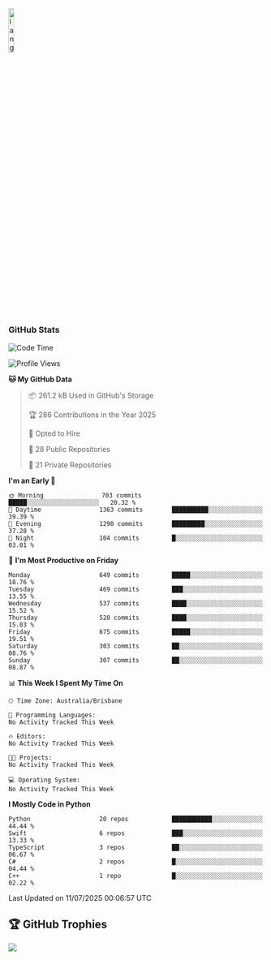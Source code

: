 <p align="left"><img width=15%" src="https://github.com/alansmathew/alansmathew/raw/master/lang.gif" alt="lang image here" /></p>

# <h3 align="left">GitHub Stats</h3>

<!--START_SECTION:waka-->
![Code Time](http://img.shields.io/badge/Code%20Time-591%20hrs%2026%20mins-blue)

![Profile Views](http://img.shields.io/badge/Profile%20Views-1-blue)

**🐱 My GitHub Data** 

> 📦 261.2 kB Used in GitHub's Storage 
 > 
> 🏆 286 Contributions in the Year 2025
 > 
> 💼 Opted to Hire
 > 
> 📜 28 Public Repositories 
 > 
> 🔑 21 Private Repositories 
 > 
**I'm an Early 🐤** 

```text
🌞 Morning                703 commits         █████░░░░░░░░░░░░░░░░░░░░   20.32 % 
🌆 Daytime                1363 commits        ██████████░░░░░░░░░░░░░░░   39.39 % 
🌃 Evening                1290 commits        █████████░░░░░░░░░░░░░░░░   37.28 % 
🌙 Night                  104 commits         █░░░░░░░░░░░░░░░░░░░░░░░░   03.01 % 
```
📅 **I'm Most Productive on Friday** 

```text
Monday                   649 commits         █████░░░░░░░░░░░░░░░░░░░░   18.76 % 
Tuesday                  469 commits         ███░░░░░░░░░░░░░░░░░░░░░░   13.55 % 
Wednesday                537 commits         ████░░░░░░░░░░░░░░░░░░░░░   15.52 % 
Thursday                 520 commits         ████░░░░░░░░░░░░░░░░░░░░░   15.03 % 
Friday                   675 commits         █████░░░░░░░░░░░░░░░░░░░░   19.51 % 
Saturday                 303 commits         ██░░░░░░░░░░░░░░░░░░░░░░░   08.76 % 
Sunday                   307 commits         ██░░░░░░░░░░░░░░░░░░░░░░░   08.87 % 
```


📊 **This Week I Spent My Time On** 

```text
🕑︎ Time Zone: Australia/Brisbane

💬 Programming Languages: 
No Activity Tracked This Week

🔥 Editors: 
No Activity Tracked This Week

🐱‍💻 Projects: 
No Activity Tracked This Week

💻 Operating System: 
No Activity Tracked This Week
```

**I Mostly Code in Python** 

```text
Python                   20 repos            ███████████░░░░░░░░░░░░░░   44.44 % 
Swift                    6 repos             ███░░░░░░░░░░░░░░░░░░░░░░   13.33 % 
TypeScript               3 repos             ██░░░░░░░░░░░░░░░░░░░░░░░   06.67 % 
C#                       2 repos             █░░░░░░░░░░░░░░░░░░░░░░░░   04.44 % 
C++                      1 repo              █░░░░░░░░░░░░░░░░░░░░░░░░   02.22 % 
```




 Last Updated on 11/07/2025 00:06:57 UTC
<!--END_SECTION:waka-->

## 🏆 GitHub Trophies

![](https://github-profile-trophy.vercel.app/?username=samh06&theme=discord&no-frame=true&no-bg=false&margin-w=4)
